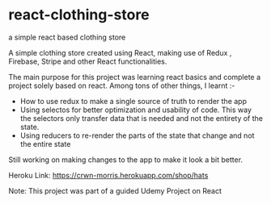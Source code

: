 # react-clothing-store
a simple react based clothing store

A simple clothing store created using React, making use of Redux , Firebase, Stripe and other React functionalities.

The main purpose for this project was learning react basics and complete a project solely based on react. Among tons of other things, I learnt :-

- How to use redux to make a single source of truth to render the app
- Using selectos for better optimization and usability of code. This way the selectors only transfer data that is needed and not the entirety of the state.
- Using reducers to re-render the parts of the state that change and not the entire state

Still working on making changes to the app to make it look a bit better.

Heroku Link: https://crwn-morris.herokuapp.com/shop/hats

Note: This project was part of a guided Udemy Project on React
